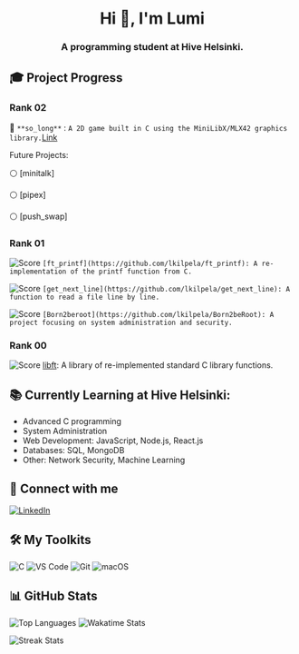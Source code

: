<h1 align="center">Hi 👋, I'm Lumi</h1>
<h3 align="center">A programming student at Hive Helsinki.</h3>

## 🎓 Project Progress

### Rank 02
🔵 `**so_long**` : `A 2D game built in C using the MiniLibX/MLX42 graphics library.`[Link](https://github.com/lkilpela/so_long)

Future Projects:

⚪ [minitalk]

⚪ [pipex]

⚪ [push_swap]
### Rank 01
![Score](https://img.shields.io/badge/100%2F100-green) `[ft_printf](https://github.com/lkilpela/ft_printf): A re-implementation of the printf function from C.`

![Score](https://img.shields.io/badge/100%2F100-green) `[get_next_line](https://github.com/lkilpela/get_next_line): A function to read a file line by line.`

![Score](https://img.shields.io/badge/100%2F100-green) `[Born2beroot](https://github.com/lkilpela/Born2beRoot): A project focusing on system administration and security.`

### Rank 00
![Score](https://img.shields.io/badge/125%2F100-green) [libft](https://github.com/lkilpela/libft): A library of re-implemented standard C library functions.
## 📚 Currently Learning at Hive Helsinki:

- Advanced C programming
- System Administration
- Web Development: JavaScript, Node.js, React.js
- Databases: SQL, MongoDB
- Other: Network Security, Machine Learning

## 🤝 Connect with me
[![LinkedIn](https://img.shields.io/badge/LinkedIn-0077B5?style=for-the-badge&logo=linkedin&logoColor=white)](https://www.linkedin.com/in/lkilpelainen/)

## 🛠️ My Toolkits
![C](https://img.shields.io/badge/c-%2300599C.svg?style=for-the-badge&logo=c&logoColor=white)
![VS Code](https://img.shields.io/badge/VSCode-%23007ACC.svg?style=for-the-badge&logo=visual-studio-code&logoColor=white)
![Git](https://img.shields.io/badge/Git-%23F05033.svg?style=for-the-badge&logo=git&logoColor=white)
![macOS](https://img.shields.io/badge/macOS-000000?style=for-the-badge&logo=apple&logoColor=white)

## 📊 GitHub Stats

<!--![GitHub Stats](https://github-readme-stats.vercel.app/api?username=lkilpela&show_icons=true&theme=radical) -->

![Top Languages](https://github-readme-stats.vercel.app/api/top-langs/?username=lkilpela&layout=compact&theme=dark) ![Wakatime Stats](https://github-readme-stats.vercel.app/api/wakatime?username=@018d4d23-569f-4105-bff2-bee20b7ee25c)

![Streak Stats](https://github-readme-streak-stats.herokuapp.com/?user=lkilpela&theme=dark)

<!--
## 🛠️ My Skills

- Languages: C 
- Tools: Git, VS Code
- Systems: MacOS
-->
